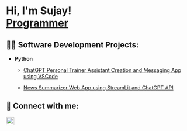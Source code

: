 <h1>Hi, I'm Sujay! <br/><a href="https://github.com/SujayM98/SujayM98/">Programmer</a>

<h2>👨‍💻 Software Development Projects:</h2>

- <b>Python</b>
  - [ChatGPT Personal Trainer Assistant Creation and Messaging App using VSCode](https://github.com/joshmadakor1/Package-Delivery-Pathfinding-Algorithm)

  - [News Summarizer Web App using StreamLit and ChatGPT API](https://github.com/joshmadakor1/Package-Delivery-Pathfinding-Algorithm)


<h2> 🤳 Connect with me:</h2>

[<img align="left" alt="JoshMadakor | LinkedIn" width="22px" src="https://cdn.jsdelivr.net/npm/simple-icons@v3/icons/linkedin.svg" />][linkedin]


[linkedin]: https://www.linkedin.com/in/sujay-m-742897108/

<!--
**joshmadakor1/joshmadakor1** is a ✨ _special_ ✨ repository because its `README.md` (this file) appears on your GitHub profile.

Here are some ideas to get you started:

- 🔭 I’m currently working on ...
- 🌱 I’m currently learning ...
- 👯 I’m looking to collaborate on ...
- 🤔 I’m looking for help with ...
- 💬 Ask me about ...
- 📫 How to reach me: ...
- 😄 Pronouns: ...
- ⚡ Fun fact: ...
-->
